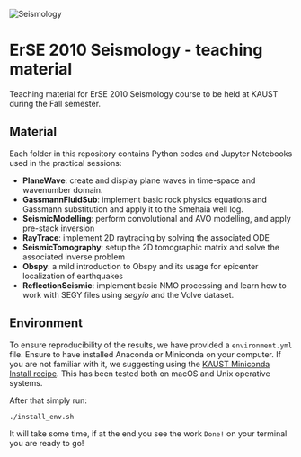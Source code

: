 ![Seismology](https://github.com/DIG-Kaust/Seismology/blob/main/logo.png)

# ErSE 2010 Seismology - teaching material
Teaching material for ErSE 2010 Seismology course to be held at KAUST during the Fall semester.

## Material

Each folder in this repository contains Python codes and Jupyter Notebooks used in the practical sessions:

- **PlaneWave**: create and display plane waves in time-space and wavenumber domain.
- **GassmannFluidSub**: implement basic rock physics equations and Gassmann substitution and apply it to the Smehaia well log.
- **SeismicModelling**: perform convolutional and AVO modelling, and apply pre-stack inversion
- **RayTrace**: implement 2D raytracing by solving the associated ODE
- **SeismicTomography**: setup the 2D tomographic matrix and solve the associated inverse problem
- **Obspy**: a mild introduction to Obspy and its usage for epicenter localization of earthquakes
- **ReflectionSeismic**: implement basic NMO processing and learn how to work with SEGY files using *segyio* and the Volve dataset.

## Environment

To ensure reproducibility of the results, we have provided a `environment.yml` file. Ensure to have installed Anaconda or Miniconda on your computer. If you are not familiar with it, we suggesting using the [KAUST Miniconda Install recipe](https://github.com/kaust-rccl/ibex-miniconda-install). This has been tested both on macOS and Unix operative systems.

After that simply run:
```
./install_env.sh
```
It will take some time, if at the end you see the work `Done!` on your terminal you are ready to go!